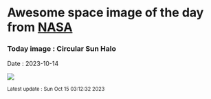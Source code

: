
# Awesome space image of the day from [NASA](https://api.nasa.gov/)

### Today image : Circular Sun Halo
Date : 2023-10-14

![](https://apod.nasa.gov/apod/image/2310/Vincenzo_Mirabella_20210529_134459_1024px.jpg)

<small>Latest update : Sun Oct 15 03:12:32 2023</small>
        